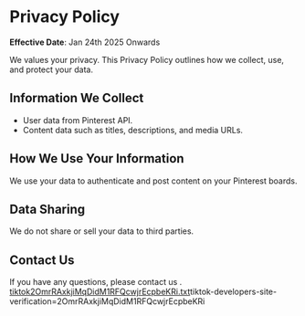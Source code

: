 # Privacy Policy

**Effective Date**: Jan 24th 2025 Onwards

We values your privacy. This Privacy Policy outlines how we collect, use, and protect your data.

## Information We Collect

- User data from Pinterest API.
- Content data such as titles, descriptions, and media URLs.

## How We Use Your Information

We use your data to authenticate and post content on your Pinterest boards.

## Data Sharing

We do not share or sell your data to third parties.

## Contact Us

If you have any questions, please contact us .
[tiktok2OmrRAxkjiMqDidM1RFQcwjrEcpbeKRi.txt](https://github.com/user-attachments/files/18545054/tiktok2OmrRAxkjiMqDidM1RFQcwjrEcpbeKRi.txt)tiktok-developers-site-verification=2OmrRAxkjiMqDidM1RFQcwjrEcpbeKRi




